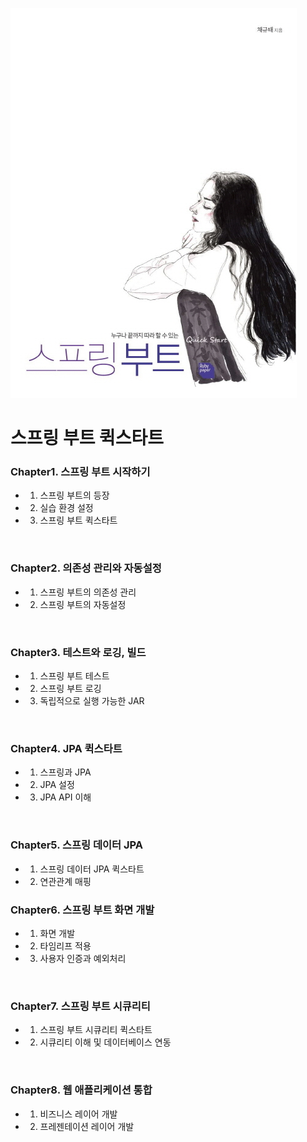![book_image](./book_image.jpg)
# 스프링 부트 퀵스타트
  
### Chapter1. 스프링 부트 시작하기
- 1. 스프링 부트의 등장
- 2. 실습 환경 설정
- 3. 스프링 부트 퀵스타트
  
<br />

### Chapter2. 의존성 관리와 자동설정
- 1. 스프링 부트의 의존성 관리
- 2. 스프링 부트의 자동설정
  
<br />

### Chapter3. 테스트와 로깅, 빌드
- 1. 스프링 부트 테스트
- 2. 스프링 부트 로깅
- 3. 독립적으로 실행 가능한 JAR
  
<br />

### Chapter4. JPA 퀵스타트
- 1. 스프링과 JPA
- 2. JPA 설정
- 3. JPA API 이해
  
<br />

### Chapter5. 스프링 데이터 JPA
- 1. 스프링 데이터 JPA 퀵스타트
- 2. 연관관계 매핑

### Chapter6. 스프링 부트 화면 개발
- 1. 화면 개발
- 2. 타임리프 적용
- 3. 사용자 인증과 예외처리
  
<br />

### Chapter7. 스프링 부트 시큐리티
- 1. 스프링 부트 시큐리티 퀵스타트
- 2. 시큐리티 이해 및 데이터베이스 연동
  
<br />

### Chapter8. 웹 애플리케이션 통합
- 1. 비즈니스 레이어 개발
- 2. 프레젠테이션 레이어 개발
